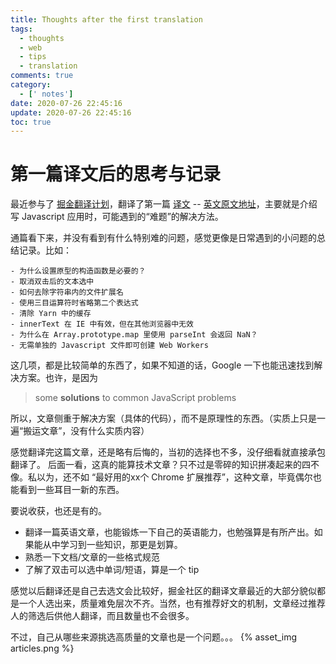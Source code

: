 ```yaml
---
title: Thoughts after the first translation
tags:
  - thoughts
  - web
  - tips
  - translation
comments: true
category:
  - [' notes']
date: 2020-07-26 22:45:16
update: 2020-07-26 22:45:16
toc: true
---
```


# 第一篇译文后的思考与记录
<!--more-->
最近参与了 [掘金翻译计划](https://github.com/xitu/gold-miner)，翻译了第一篇 [译文](https://github.com/xitu/gold-miner/blob/master/article/2020/javascript-tips-child-constructors-text-selection-inline-workers-and-more.md) -- [英文原文地址](https://medium.com/front-end-weekly/javascript-tips-child-constructors-text-selection-inline-workers-and-more-606bc050ee24)，主要就是介绍写 Javascript 应用时，可能遇到的“难题”的解决方法。

通篇看下来，并没有看到有什么特别难的问题，感觉更像是日常遇到的小问题的总结记录。比如：
```
- 为什么设置原型的构造函数是必要的？
- 取消双击后的文本选中
- 如何去除字符串内的文件扩展名
- 使用三目运算符时省略第二个表达式
- 清除 Yarn 中的缓存
- innerText 在 IE 中有效，但在其他浏览器中无效
- 为什么在 Array.prototype.map 里使用 parseInt 会返回 NaN？
- 无需单独的 Javascript 文件即可创建 Web Workers
```
这几项，都是比较简单的东西了，如果不知道的话，Google 一下也能迅速找到解决方案。也许，是因为
> some **solutions** to common JavaScript problems

所以，文章侧重于解决方案（具体的代码），而不是原理性的东西。（实质上只是一遍“搬运文章”，没有什么实质内容）

感觉翻译完这篇文章，还是略有后悔的，当初的选择也不多，没仔细看就直接承包翻译了。
后面一看，这真的能算技术文章？只不过是零碎的知识拼凑起来的四不像。私以为，还不如 “最好用的xx个 Chrome 扩展推荐”，这种文章，毕竟偶尔也能看到一些耳目一新的东西。

要说收获，也还是有的。
- 翻译一篇英语文章，也能锻炼一下自己的英语能力，也勉强算是有所产出。如果能从中学习到一些知识，那更是划算。
- 熟悉一下文档/文章的一些格式规范
- 了解了双击可以选中单词/短语，算是一个 tip

感觉以后翻译还是自己去选文会比较好，掘金社区的翻译文章最近的大部分貌似都是一个人选出来，质量难免层次不齐。当然，也有推荐好文的机制，文章经过推荐人的筛选后供他人翻译，而且数量也不会很多。

不过，自己从哪些来源挑选高质量的文章也是一个问题。。。
{% asset_img articles.png %}